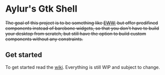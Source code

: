 # Aylur's Gtk Shell

~~The goal of this project is to be something like [EWW](https://github.com/elkowar/eww), but offer predifined components instead of barebone widgets, so that you don't have to build your desktop from scratch, but still have the option to build custom components without any constraints.~~

## Get started

To get started read the [wiki](https://github.com/Aylur/ags/wiki).
Everything is still WIP and subject to change.
